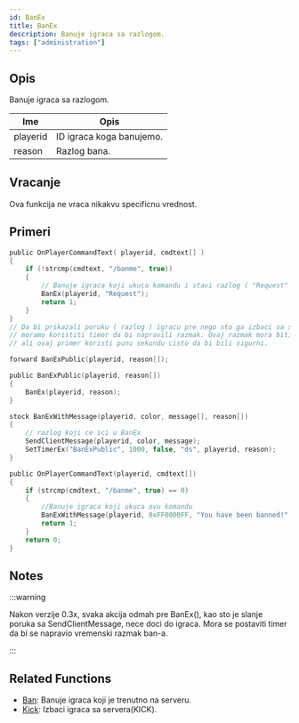 ```yaml
---
id: BanEx
title: BanEx
description: Banuje igraca sa razlogom.
tags: ["administration"]
---
```


## Opis

Banuje igraca sa razlogom.

| Ime      | Opis                         |
| -------- | ---------------------------- |
| playerid | ID igraca koga banujemo.     |
| reason   | Razlog bana.                 |

## Vracanje

Ova funkcija ne vraca nikakvu specificnu vrednost.

## Primeri

```c
public OnPlayerCommandText( playerid, cmdtext[] )
{
    if (!strcmp(cmdtext, "/banme", true))
    {
        // Banuje igraca koji ukuca komandu i stavi razlog ( "Request" )
        BanEx(playerid, "Request");
        return 1;
    }
}
// Da bi prikazali poruku ( razlog ) igracu pre nego sto ga izbaci sa servera
// moramo koristiti timer da bi napravili razmak. Ovaj razmak mora biti samo par milisekundi,
// ali ovaj primer koristi punu sekundu cisto da bi bili sigurni.

forward BanExPublic(playerid, reason[]);

public BanExPublic(playerid, reason[])
{
    BanEx(playerid, reason);
}

stock BanExWithMessage(playerid, color, message[], reason[])
{
    // razlog koji ce ici u BanEx
    SendClientMessage(playerid, color, message);
    SetTimerEx("BanExPublic", 1000, false, "ds", playerid, reason);
}

public OnPlayerCommandText(playerid, cmdtext[])
{
    if (strcmp(cmdtext, "/banme", true) == 0)
    {
        //Banuje igraca koji ukuca ovu komandu
        BanExWithMessage(playerid, 0xFF0000FF, "You have been banned!", "Request");
        return 1;
    }
    return 0;
}
```

## Notes

:::warning

Nakon verzije 0.3x, svaka akcija odmah pre BanEx(), kao sto je slanje poruka sa SendClientMessage, nece doci do igraca. Mora se postaviti timer da bi se napravio vremenski razmak ban-a.

:::

## Related Functions

- [Ban](Ban): Banuje igraca koji je trenutno na serveru.
- [Kick](Kick): Izbaci igraca sa servera(KICK).
